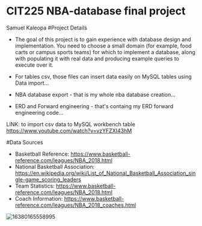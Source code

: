# CIT225 NBA-database final project

Samuel Kaleopa
#Project Details
- The goal of this project is to gain experience with database design and implementation. You need to choose a small domain (for example, food carts or campus sports teams) for which to implement a database, along with populating it with real data and producing example queries to execute over it.

- For tables csv, those files can insert data easily on MySQL tables using Data import...
- NBA database export - that is my whole nba database creation...
- ERD and Forward engineering - that's containg my ERD forward engineering code...

LINK: to import csv data to MySQL workbench table 
https://www.youtube.com/watch?v=vzYFZXI43hM

#Data Sources 
- Basketball Reference: https://www.basketball-reference.com/leagues/NBA_2018.html
- National Basketball Association: https://en.wikipedia.org/wiki/List_of_National_Basketball_Association_single-game_scoring_leaders
- Team Statistics: https://www.basketball-reference.com/leagues/NBA_2018.html
- Coach Information: https://www.basketball-reference.com/leagues/NBA_2018_coaches.html


![16380165558995](https://user-images.githubusercontent.com/97277648/205759742-2cfa1937-1784-4167-922a-ec9c3ffce150.jpg)
